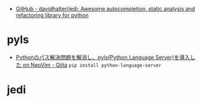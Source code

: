 - [GitHub - davidhalter/jedi: Awesome autocompletion, static analysis and refactoring library for python](https://github.com/davidhalter/jedi)

# pyls
- [Pythonのパス解決問題を解消し、pyls(Python Language Server)を導入した on NeoVim - Qiita](https://qiita.com/lighttiger2505/items/29fecc9df0fddc80927a)
`pip install python-language-server`

# jedi
